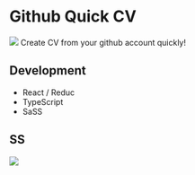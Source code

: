 # Github Quick CV
![](https://user-images.githubusercontent.com/86577022/161242690-295ce840-3b2e-4e27-bfce-52937d98fedc.png)
Create CV from your github account quickly!

## Development
- React / Reduc
- TypeScript
- SaSS

## SS 

![](https://user-images.githubusercontent.com/86577022/161242685-36f7566f-8d7b-4de4-960d-392590ff9a6a.png)
